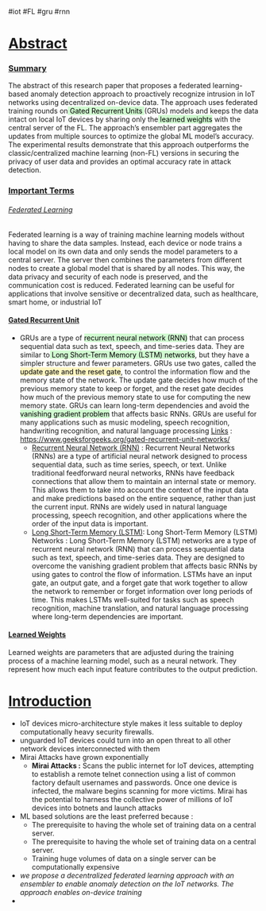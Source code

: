 #iot #FL #gru #rnn 
# <u>Abstract</u>

### <u>Summary</u>
The abstract of this research paper that proposes a federated learning-based anomaly detection approach to proactively recognize intrusion in IoT networks using decentralized on-device data. The approach uses federated training rounds on<mark style="background: #BBFABBA6;"> Gated Recurrent Units </mark>(GRUs) models and keeps the data intact on local IoT devices by sharing only the<mark style="background: #BBFABBA6;"> learned weights</mark> with the central server of the FL. The approach’s ensembler part aggregates the updates from multiple sources to optimize the global ML model’s accuracy. The experimental results demonstrate that this approach outperforms the classic/centralized machine learning (non-FL) versions in securing the privacy of user data and provides an optimal accuracy rate in attack detection. 


### <u>Important Terms</u>

###### <u>Federated Learning</u>
Federated learning is a way of training machine learning models without having to share the data samples. Instead, each device or node trains a local model on its own data and only sends the model parameters to a central server. The server then combines the parameters from different nodes to create a global model that is shared by all nodes. This way, the data privacy and security of each node is preserved, and the communication cost is reduced. Federated learning can be useful for applications that involve sensitive or decentralized data, such as healthcare, smart home, or industrial IoT

#### <u>Gated Recurrent Unit</u>
- GRUs are a type of <mark style="background: #BBFABBA6;">recurrent neural network (RNN)</mark> that can process sequential data such as text, speech, and time-series data. They are similar to<mark style="background: #BBFABBA6;"> Long Short-Term Memory (LSTM) networks</mark>, but they have a simpler structure and fewer parameters. GRUs use two gates, called the <mark style="background: #FFF3A3A6;">update gate and the reset gate</mark>, to control the information flow and the memory state of the network. The update gate decides how much of the previous memory state to keep or forget, and the reset gate decides how much of the previous memory state to use for computing the new memory state. GRUs can learn long-term dependencies and avoid the <mark style="background: #BBFABBA6;">vanishing gradient problem</mark> that affects basic RNNs. GRUs are useful for many applications such as music modeling, speech recognition, handwriting recognition, and natural language processing <u>Links</u> : https://www.geeksforgeeks.org/gated-recurrent-unit-networks/ 
	- <u>Recurrent Neural Network (RNN)</u> : Recurrent Neural Networks (RNNs) are a type of artificial neural network designed to process sequential data, such as time series, speech, or text. Unlike traditional feedforward neural networks, RNNs have feedback connections that allow them to maintain an internal state or memory. This allows them to take into account the context of the input data and make predictions based on the entire sequence, rather than just the current input. RNNs are widely used in natural language processing, speech recognition, and other applications where the order of the input data is important.
	- <u>Long Short-Term Memory (LSTM)</u>: Long Short-Term Memory (LSTM) Networks : Long Short-Term Memory (LSTM) networks are a type of recurrent neural network (RNN) that can process sequential data such as text, speech, and time-series data. They are designed to overcome the vanishing gradient problem that affects basic RNNs by using gates to control the flow of information. LSTMs have an input gate, an output gate, and a forget gate that work together to allow the network to remember or forget information over long periods of time. This makes LSTMs well-suited for tasks such as speech recognition, machine translation, and natural language processing where long-term dependencies are important.  

#### <u>Learned Weights</u>
Learned weights are parameters that are adjusted during the training process of a machine learning model, such as a neural network. They represent how much each input feature contributes to the output prediction.


# <u>Introduction</u>
- IoT devices micro-architecture style makes it less suitable to deploy computationally heavy security firewalls. 
- unguarded IoT devices could  turn into an open threat to all other network devices interconnected with them
- Mirai Attacks have grown exponentially
	- **Mirai Attacks :** Scans the public internet for IoT devices, attempting to establish a remote telnet connection using a list of common factory default usernames and passwords. Once one device is infected, the malware begins scanning for more victims. Mirai has the potential to harness the collective power of millions of IoT devices into botnets and launch attacks 
- ML based solutions are the least preferred because : 
	- The prerequisite to having the whole set of training data on a central server.
	- The prerequisite to having the whole set of training data on a central server.
	- Training huge volumes of data on a single server can be computationally expensive
- *we propose a decentralized federated learning approach with an ensembler to enable anomaly detection on the IoT networks. The approach enables on-device training*
- 